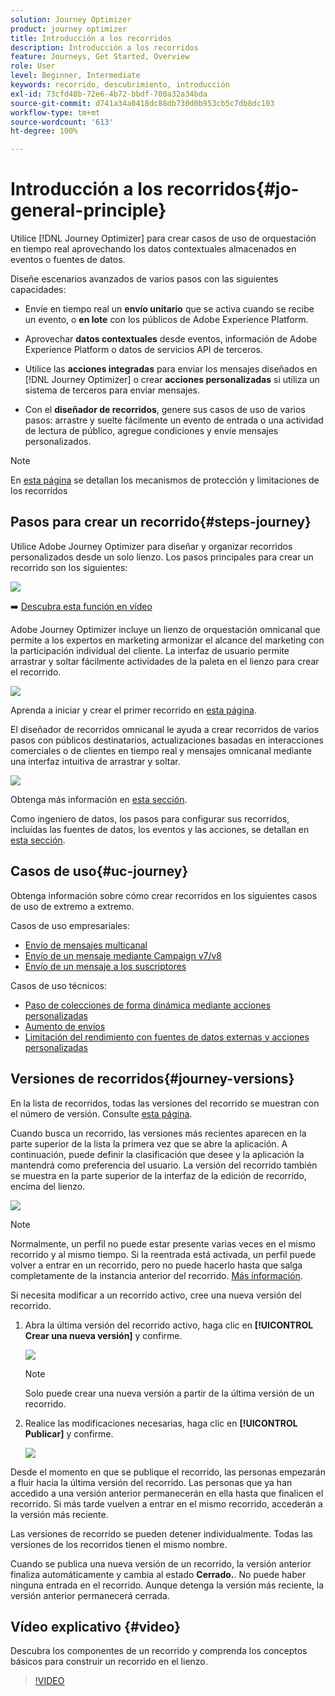 ```yaml
---
solution: Journey Optimizer
product: journey optimizer
title: Introducción a los recorridos
description: Introducción a los recorridos
feature: Journeys, Get Started, Overview
role: User
level: Beginner, Intermediate
keywords: recorrido, descubrimiento, introducción
exl-id: 73cfd48b-72e6-4b72-bbdf-700a32a34bda
source-git-commit: d741a34a0418dc88db730d0b953cb5c7db8dc103
workflow-type: tm+mt
source-wordcount: '613'
ht-degree: 100%

---
```



# Introducción a los recorridos{#jo-general-principle}

Utilice [!DNL Journey Optimizer] para crear casos de uso de orquestación en tiempo real aprovechando los datos contextuales almacenados en eventos o fuentes de datos.

Diseñe escenarios avanzados de varios pasos con las siguientes capacidades:

* Envíe en tiempo real un **envío unitario** que se activa cuando se recibe un evento, o **en lote** con los públicos de Adobe Experience Platform.

* Aprovechar **datos contextuales** desde eventos, información de Adobe Experience Platform o datos de servicios API de terceros.

* Utilice las **acciones integradas** para enviar los mensajes diseñados en [!DNL Journey Optimizer] o crear **acciones personalizadas** si utiliza un sistema de terceros para enviar mensajes.

* Con el **diseñador de recorridos**, genere sus casos de uso de varios pasos: arrastre y suelte fácilmente un evento de entrada o una actividad de lectura de público, agregue condiciones y envíe mensajes personalizados.

>[!NOTE]
>
>En [esta página](../start/guardrails.md) se detallan los mecanismos de protección y limitaciones de los recorridos

## Pasos para crear un recorrido{#steps-journey}

Utilice Adobe Journey Optimizer para diseñar y organizar recorridos personalizados desde un solo lienzo. Los pasos principales para crear un recorrido son los siguientes:

![](assets/journey-creation-process.png)

➡️ [Descubra esta función en vídeo](#video)

Adobe Journey Optimizer incluye un lienzo de orquestación omnicanal que permite a los expertos en marketing armonizar el alcance del marketing con la participación individual del cliente. La interfaz de usuario permite arrastrar y soltar fácilmente actividades de la paleta en el lienzo para crear el recorrido.

![](assets/interface-journeys.png)

Aprenda a iniciar y crear el primer recorrido en [esta página](journey-gs.md).

El diseñador de recorridos omnicanal le ayuda a crear recorridos de varios pasos con públicos destinatarios, actualizaciones basadas en interacciones comerciales o de clientes en tiempo real y mensajes omnicanal mediante una interfaz intuitiva de arrastrar y soltar.

![](assets/journey38.png)

Obtenga más información en [esta sección](using-the-journey-designer.md).

Como ingeniero de datos, los pasos para configurar sus recorridos, incluidas las fuentes de datos, los eventos y las acciones, se detallan en [esta sección](../configuration/about-data-sources-events-actions.md).


## Casos de uso{#uc-journey}

Obtenga información sobre cómo crear recorridos en los siguientes casos de uso de extremo a extremo.

Casos de uso empresariales:

* [Envío de mensajes multicanal](journeys-uc.md)
* [Envío de un mensaje mediante Campaign v7/v8](ajo-ac.md)
* [Envío de un mensaje a los suscriptores](message-to-subscribers-uc.md)

Casos de uso técnicos:

* [Paso de colecciones de forma dinámica mediante acciones personalizadas](collections.md)
* [Aumento de envíos](ramp-up-deliveries-uc.md)
* [Limitación del rendimiento con fuentes de datos externas y acciones personalizadas](limit-throughput.md)

## Versiones de recorridos{#journey-versions}

En la lista de recorridos, todas las versiones del recorrido se muestran con el número de versión. Consulte [esta página](../building-journeys/using-the-journey-designer.md).

Cuando busca un recorrido, las versiones más recientes aparecen en la parte superior de la lista la primera vez que se abre la aplicación. A continuación, puede definir la clasificación que desee y la aplicación la mantendrá como preferencia del usuario. La versión del recorrido también se muestra en la parte superior de la interfaz de la edición de recorrido, encima del lienzo.

![](assets/journeyversions1.png)

>[!NOTE]
>
>Normalmente, un perfil no puede estar presente varias veces en el mismo recorrido y al mismo tiempo. Si la reentrada está activada, un perfil puede volver a entrar en un recorrido, pero no puede hacerlo hasta que salga completamente de la instancia anterior del recorrido. [Más información](end-journey.md).

Si necesita modificar a un recorrido activo, cree una nueva versión del recorrido.

1. Abra la última versión del recorrido activo, haga clic en **[!UICONTROL Crear una nueva versión]** y confirme.

   ![](assets/journeyversions2.png)

   >[!NOTE]
   >
   >Solo puede crear una nueva versión a partir de la última versión de un recorrido.

1. Realice las modificaciones necesarias, haga clic en **[!UICONTROL Publicar]** y confirme.

   ![](assets/journeyversions3.png)

Desde el momento en que se publique el recorrido, las personas empezarán a fluir hacia la última versión del recorrido. Las personas que ya han accedido a una versión anterior permanecerán en ella hasta que finalicen el recorrido. Si más tarde vuelven a entrar en el mismo recorrido, accederán a la versión más reciente.

Las versiones de recorrido se pueden detener individualmente. Todas las versiones de los recorridos tienen el mismo nombre.

Cuando se publica una nueva versión de un recorrido, la versión anterior finaliza automáticamente y cambia al estado **Cerrado.**. No puede haber ninguna entrada en el recorrido. Aunque detenga la versión más reciente, la versión anterior permanecerá cerrada.

## Vídeo explicativo {#video}

Descubra los componentes de un recorrido y comprenda los conceptos básicos para construir un recorrido en el lienzo.

>[!VIDEO](https://video.tv.adobe.com/v/3424996?quality=12)
